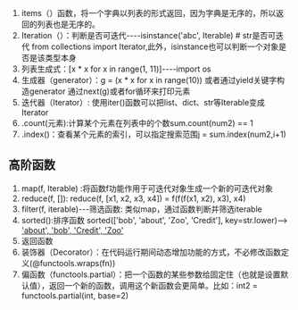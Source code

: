 1. items（）函数，将一个字典以列表的形式返回，因为字典是无序的，所以返回的列表也是无序的。
2. Iteration（）：判断是否可迭代----isinstance('abc', Iterable) # str是否可迭代 from collections import Iterator,此外，isinstance也可以判断一个对象是否是该类型本身
3. 列表生成式：[x * x for x in range(1, 11)]----import os
4. 生成器（generator）：g = (x * x for x in range(10)) 或者通过yield关键字构造generator
    通过next(g)或者for循环来打印元素
5. 迭代器（Iterator）: 使用iter()函数可以把list、dict、str等Iterable变成Iterator
5. .count(元素):计算某个元素在列表中的个数sum.count(num2) == 1
6. .index()：查看某个元素的索引，可以指定搜索范围j = sum.index(num2,i+1)
## 高阶函数
1. map(f, Iterable) :将函数f功能作用于可迭代对象生成一个新的可迭代对象
2. reduce(f, []): reduce(f, [x1, x2, x3, x4]) = f(f(f(x1, x2), x3), x4)
3. filter(f, iterable)---筛选函数: 类似map，通过函数判断并筛选iterable
4. sorted():排序函数  sorted(['bob', 'about', 'Zoo', 'Credit'], key=str.lower)——> ['about', 'bob', 'Credit', 'Zoo'](可以传入多个参数作为条件)
5. 返回函数
6. 装饰器（Decorator）：在代码运行期间动态增加功能的方式，不必修改函数定义(@functools.wraps(fn))
7. 偏函数（functools.partial）：把一个函数的某些参数给固定住（也就是设置默认值），返回一个新的函数，调用这个新函数会更简单。比如：int2 = functools.partial(int, base=2)
